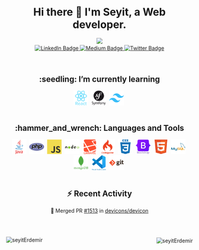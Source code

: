 
<h1 align="center" >Hi there 👋  I'm Seyit, a Web developer.</h1>

<div id="header" align="center">
  <img src="https://media.giphy.com/media/M9gbBd9nbDrOTu1Mqx/giphy.gif" width="100"/>
    <div id="badges">
      <a href="https://www.linkedin.com/in/seyit-erdemir/">
        <img src="https://img.shields.io/badge/LinkedIn-blue?style=for-the-badge&logo=linkedin&logoColor=white" alt="LinkedIn Badge"/>
      </a>
      <a href="https://medium.com/@seyiterdemir">
        <img src="https://img.shields.io/badge/Medium-red?style=for-the-badge&logo=medium&logoColor=white" alt="Medium Badge"/>
      </a>
      <a href="https://twitter.com/_seyitErdemir">
        <img src="https://img.shields.io/badge/Twitter-blue?style=for-the-badge&logo=twitter&logoColor=white" alt="Twitter Badge"/>
      </a>
  </div>
  <img src="https://komarev.com/ghpvc/?username=seyitErdemir&style=flat-square&color=blue" alt=""/>
</div> 

<br>
<h2 align="center"> :seedling: I’m currently learning </h2> 
<div align="center" >
  <img src="https://github.com/devicons/devicon/blob/master/icons/react/react-original-wordmark.svg" title="React" alt="React" width="40" height="40"/>&nbsp;
  <img src="https://github.com/devicons/devicon/blob/master/icons/symfony/symfony-original-wordmark.svg" title="symfony" alt="symfony" width="40" height="40"/>&nbsp;
   <img src="https://github.com/devicons/devicon/blob/master/icons/tailwindcss/tailwindcss-plain.svg"  title="tailwindcss" alt="tailwindcss" width="40" height="40"/>&nbsp;
</div>












<br>
<h2 align="center"> :hammer_and_wrench: Languages and Tools </h2> 
 
 <div align="center" >
  <img src="https://github.com/devicons/devicon/blob/master/icons/java/java-original-wordmark.svg" title="Java" alt="Java" width="40" height="40"/>&nbsp;
  <img src="https://github.com/devicons/devicon/blob/master/icons/php/php-original.svg" title="Php" alt="Php" width="40" height="40"/>&nbsp;
  <img src="https://github.com/devicons/devicon/blob/master/icons/javascript/javascript-original.svg" title="JavaScript" alt="JavaScript" width="40" height="40"/>&nbsp;
  <img src="https://github.com/devicons/devicon/blob/master/icons/nodejs/nodejs-original-wordmark.svg" title="NodeJS" alt="NodeJS" width="40" height="40"/>&nbsp;
  <img src="https://github.com/devicons/devicon/blob/master/icons/laravel/laravel-plain-wordmark.svg" title="laravel" alt="laravel" width="40" height="40"/>&nbsp;
  <img src="https://github.com/devicons/devicon/blob/master/icons/codeigniter/codeigniter-plain-wordmark.svg" title="codeigniter" alt="codeigniter" width="40" height="40"/>&nbsp;
  <img src="https://github.com/devicons/devicon/blob/master/icons/css3/css3-plain-wordmark.svg"  title="CSS3" alt="CSS" width="40" height="40"/>&nbsp;
   <img src="https://github.com/devicons/devicon/blob/master/icons/bootstrap/bootstrap-original-wordmark.svg"  title="bootstrap" alt="bootstrap" width="40" height="40"/>&nbsp;
  <img src="https://github.com/devicons/devicon/blob/master/icons/html5/html5-original.svg" title="HTML5" alt="HTML" width="40" height="40"/>&nbsp;
  <img src="https://github.com/devicons/devicon/blob/master/icons/mysql/mysql-original-wordmark.svg" title="MySQL"  alt="MySQL" width="40" height="40"/>&nbsp;
  <img src="https://github.com/devicons/devicon/blob/master/icons/mongodb/mongodb-plain-wordmark.svg" title="mongodb"  alt="mongodb" width="40" height="40"/>&nbsp;
  <img src="https://github.com/devicons/devicon/blob/master/icons/vscode/vscode-original-wordmark.svg" title="vscode" **alt="vscode" width="40" height="40"/>&nbsp;
  <img src="https://github.com/devicons/devicon/blob/master/icons/git/git-original-wordmark.svg" title="Git" **alt="Git" width="40" height="40"/>&nbsp;
</div>
 
<br>

 <div align="center" >
    <h2 align="center"> ⚡ Recent Activity</h2>
  
  <!--START_SECTION:activity-->
 🎉 Merged PR [#1513](https://github.com/devicons/devicon/pull/1513) in [devicons/devicon](https://github.com/devicons/devicon)
<!--END_SECTION:activity-->
</div>
  
<br>
<br>
 <p><img align="left" src="https://github-readme-stats-sigma-five.vercel.app/api?username=seyitErdemir&show_icons=true&theme=vision-friendly-dark&locale=en&layout=compact" width="54%" alt="seyitErdemir" /></p>

<p align="right">&nbsp;<img align="center" src="https://github-readme-stats.vercel.app/api/top-langs/?username=seyitErdemir&hide=html,css&langs_count=3&show_icons=true&theme=vision-friendly-dark&locale=en" alt="seyitErdemir" height="240" width="42%"/></p>

  


